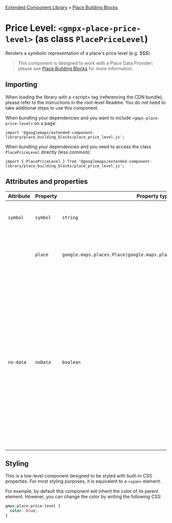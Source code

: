 [Extended Component Library](../../README.md) » [Place Building Blocks](../README.md)

# Price Level: `<gmpx-place-price-level>` (as class `PlacePriceLevel`)

Renders a symbolic representation of a place's price level (e.g. $$$).

> This component is designed to work with a Place Data Provider; please see [Place Building Blocks](../README.md) for more information.

## Importing

When loading the library with a &lt;script&gt; tag (referencing the CDN bundle), please refer to the instructions in the root-level Readme. You do not need to take additional steps to use this component.

When bundling your dependencies and you want to include `<gmpx-place-price-level>` on a page:

```
import '@googlemaps/extended-component-library/place_building_blocks/place_price_level.js';
```

When bundling your dependencies and you need to access the class `PlacePriceLevel` directly (less common):

```
import { PlacePriceLevel } from '@googlemaps/extended-component-library/place_building_blocks/place_price_level.js';
```

## Attributes and properties

| Attribute | Property | Property type                                                               | Description                                                                                                                                                                                                                                                      | Default | Reflects? |
| --------- | -------- | --------------------------------------------------------------------------- | ---------------------------------------------------------------------------------------------------------------------------------------------------------------------------------------------------------------------------------------------------------------- | ------- | --------- |
| `symbol`  | `symbol` | `string`                                                                    | The currency symbol (such as $) to use.                                                                                                                                                                                                                          | `'$'`   | ✅         |
|           | `place`  | `google.maps.places.Place\|google.maps.places.PlaceResult\|null\|undefined` | Place data to render, overriding anything provided by context.                                                                                                                                                                                                   |         | ❌         |
| `no-data` | `noData` | `boolean`                                                                   | This read-only property and attribute indicate whether the component has the required Place data to display itself.<br/><br/>Use the attribute to target CSS rules if you wish to hide this component, or display alternate content, when there's no valid data. | `true`  | ✅         |

## Styling

This is a low-level component designed to be styled with built-in CSS properties. For most styling purposes, it is equivalent to a `<span>` element.

For example, by default this component will inherit the color of its parent element. However, you can change the color by writing the following CSS:


```css
gmpx-place-price-level {
  color: blue;
}
```



